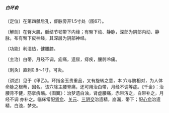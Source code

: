##### 白环俞

〔定位〕在第四骶后孔，督脉旁开1.5寸处（图67）。

〔解剖〕在臀大肌，骶结节韧带下内缘；有臀下动、静脉，深部为阴部内动、静脉，布有臀下皮神经，其深层为阴部神经。

〔功能〕利湿热，健腰膝。

〔主治〕白带，月经不调，疝痛，遗尿，痔疾，腰骻冷痛。

〔刺灸〕直刺0.8〜1寸。可灸。

〔讲述〕见于《甲乙》。环指金玉贵重品，又有旋转之意，本 穴与脐相对，为人体命脉之根蒂，因名。该穴除主腰脊痛，还可用治白带，月经不调等症。《千金》：治腰背不健，筋挛痹缩。《图翼》：治梦遗白浊，肾虚腰痛，赤带泻之，白带补之，月经不调 亦补之。临床常配[肾俞](https://www.gmzyjc.com/read/zjs/zjs3.1.7-8-0.0.1.3.23.md)、[关元](https://www.gmzyjc.com/read/zjs/zjs3.2.1-0.1.1.3.4.md)、[三阴交](https://www.gmzyjc.com/read/zjs/zjs3.1.4-6-0.0.1.3.6.md)治遗精，崩漏，带下；配[心俞](https://www.gmzyjc.com/read/zjs/zjs3.1.7-8-0.0.1.3.15.md)治遗精，白浊，梦交。
